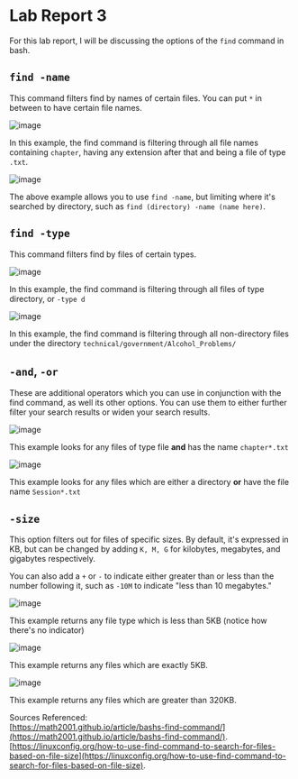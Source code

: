 # Lab Report 3

For this lab report, I will be discussing the options of the `find` command in bash.

## `find -name`

This command filters find by names of certain files. You can put `*` in between to have certain file names.

![image](https://github.com/Reckswell/CSE-15L-Lab-Report-3/assets/73510375/f148291f-cfba-414c-bc7a-125025ce57fa)

In this example, the find command is filtering through all file names containing `chapter`, having any extension after that and being a file of type `.txt`.

![image](https://github.com/Reckswell/CSE-15L-Lab-Report-3/assets/73510375/9df3d2e4-57b3-4340-acbe-cf5e796975b1)

The above example allows you to use `find -name`, but limiting where it's searched by directory, such as `find (directory) -name (name here)`.

## `find -type`

This command filters find by files of certain types.

![image](https://github.com/Reckswell/CSE-15L-Lab-Report-3/assets/73510375/d2552ca9-bc90-49d1-bd72-39a64e63c271)

In this example, the find command is filtering through all files of type directory, or `-type d`

![image](https://github.com/Reckswell/CSE-15L-Lab-Report-3/assets/73510375/d7ae3cd1-83f7-4082-b24c-1d2125755280)

In this example, the find command is filtering through all non-directory files under the directory `technical/government/Alcohol_Problems/`

## `-and`, `-or`

These are additional operators which you can use in conjunction with the find command, as well its other options. You can use them to either further filter your search results or widen your search results.

![image](https://github.com/Reckswell/CSE-15L-Lab-Report-3/assets/73510375/e0d225d9-162e-4fa0-a0b0-df4136b945b2)

This example looks for any files of type file **and** has the name `chapter*.txt`

![image](https://github.com/Reckswell/CSE-15L-Lab-Report-3/assets/73510375/5b8c1bd0-b58a-489c-a0fe-e2ffd45370a6)

This example looks for any files which are either a directory **or** have the file name `Session*.txt`

## `-size`

This option filters out for files of specific sizes. By default, it's expressed in KB, but can be changed by adding `K, M, G` for kilobytes, megabytes, and gigabytes respectively. 

You can also add a `+` or `-` to indicate either greater than or less than the number following it, such as `-10M` to indicate "less than 10 megabytes."

![image](https://github.com/Reckswell/CSE-15L-Lab-Report-3/assets/73510375/0c8a02c4-fb6b-4fb1-9374-52f1e3554851)

This example returns any file type which is less than 5KB (notice how there's no indicator)

![image](https://github.com/Reckswell/CSE-15L-Lab-Report-3/assets/73510375/c581c4c6-4118-49c8-bd6d-5e553824fdd9)

This example returns any files which are exactly 5KB.

![image](https://github.com/Reckswell/CSE-15L-Lab-Report-3/assets/73510375/22427fda-2418-48ea-99cc-3307227bc502)

This example returns any files which are greater than 320KB.

Sources Referenced:
<br> [https://math2001.github.io/article/bashs-find-command/](https://math2001.github.io/article/bashs-find-command/).
<br> [https://linuxconfig.org/how-to-use-find-command-to-search-for-files-based-on-file-size](https://linuxconfig.org/how-to-use-find-command-to-search-for-files-based-on-file-size).
